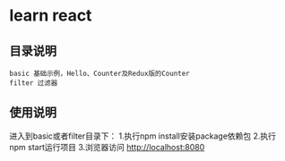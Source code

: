 # learn react

## 目录说明
```
basic 基础示例，Hello、Counter及Redux版的Counter
filter 过滤器
```

## 使用说明
进入到basic或者filter目录下：
1.执行npm install安装package依赖包
2.执行npm start运行项目
3.浏览器访问 [http://localhost:8080](http://localhost:8080)